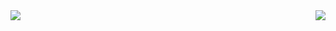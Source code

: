 <img align="right" src="https://github-readme-stats.vercel.app/api?username=GDWR&show_icons=true&theme=gruvbox">
<img align="left" src="https://github-readme-stats.vercel.app/api/top-langs/?username=GDWR&theme=gruvbox">
